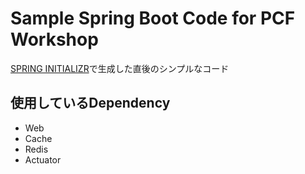 # Sample Spring Boot Code for PCF Workshop
[SPRING INITIALIZR](https://start.spring.io)で生成した直後のシンプルなコード

## 使用しているDependency
- Web
- Cache
- Redis
- Actuator
